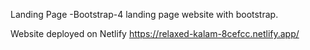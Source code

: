 Landing Page -Bootstrap-4
landing page website with bootstrap.

Website deployed on Netlify
https://relaxed-kalam-8cefcc.netlify.app/

